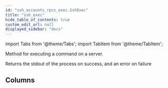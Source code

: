 ```yaml
---
id: "ssh_accounts_rpcs_exec.SshExec"
title: "ssh_exec"
hide_table_of_contents: true
custom_edit_url: null
displayed_sidebar: "docs"
---
```


import Tabs from '@theme/Tabs';
import TabItem from '@theme/TabItem';

Method for executing a command on a server.

Returns the stdout of the process on success, and an error on failure

## Columns

